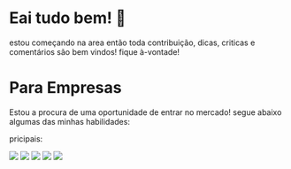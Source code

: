 # Eai tudo bem! :vulcan_salute:

estou começando na area então toda contribuição, dicas, criticas e comentários são bem vindos! fique à-vontade!


# Para Empresas

Estou a procura de uma oportunidade de entrar no mercado! segue abaixo algumas das minhas habilidades:

pricipais:
<div>
<a><img src="https://custom-icon-badges.demolab.com/badge/React--675c5c"></a>
<a><img src="https://custom-icon-badges.demolab.com/badge/Javascript-675c5c"/></a>
<a><img src="https://custom-icon-badges.demolab.com/badge/Python-675c5c"/></a>
<a><img src="https://custom-icon-badges.demolab.com/badge/Djandgo-675c5c"/></a>
<a><img src="https://custom-icon-badges.demolab.com/badge/Djandgo Rest Framework-675c5c"/></a>
